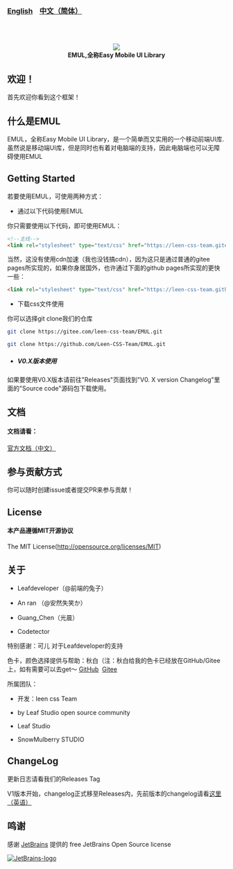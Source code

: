 ### <a href="README_en.md">English</a>&nbsp;&nbsp;&nbsp;&nbsp;<a href="README.md">中文（简体）</a>

<br /><br />

<p align="center">
   <img src="https://coding-pages-bucket-126277-7922605-6465-394446-1304367309.cos-website.ap-hongkong.myqcloud.com/EMUL-docs-img/logo.png">
   <br />
   <b>EMUL,全称Easy Mobile UI Library</b>
</p>

## 欢迎！

首先欢迎你看到这个框架！

## 什么是EMUL

EMUL，全称Easy Mobile UI Library，是一个简单而又实用的一个移动前端UI库.虽然说是移动端UI库，但是同时也有着对电脑端的支持，因此电脑端也可以无障碍使用EMUL

## Getting Started

若要使用EMUL，可使用两种方式：

- 通过以下代码使用EMUL

你只需要使用以下代码，即可使用EMUL：

```html
<!--主线-->
<link rel="stylesheet" type="text/css" href="https://leen-css-team.gitee.io/emul/dist/css/emul.min.css">
```

当然，这没有使用cdn加速（我也没钱搞cdn），因为这只是通过普通的gitee pages所实现的，如果你身居国外，也许通过下面的github pages所实现的更快一些：

```html
<link rel="stylesheet" type="text/css" href="https://leen-css-team.github.io/EMUL/dist/css/emul.min.css">
```

- 下载css文件使用

你可以选择git clone我们的仓库

```sh
git clone https://gitee.com/leen-css-team/EMUL.git
```

```sh
git clone https://github.com/Leen-CSS-Team/EMUL.git
```

- ##### V0.X版本使用

如果要使用V0.X版本请前往"Releases"页面找到"V0. X version Changelog"里面的"Source code"源码包下载使用。

## 文档

#### 文档请看：

<a href="https://leen-css-team.gitee.io/emul-docs/">官方文档（中文）</a>

## 参与贡献方式

你可以随时创建issue或者提交PR来参与贡献！

## License

#### 本产品遵循MIT开源协议

The MIT License(http://opensource.org/licenses/MIT)


## 关于

- Leafdeveloper（@前端的兔子）

- An ran （@安然失笑か）

- Guang_Chen（光晨）

- Codetector

特别感谢：可儿 对于Leafdeveloper的支持

色卡，颜色选择提供与帮助：秋白（注：秋白给我的色卡已经放在GitHub/Gitee上，如有需要可以去get～ <a href="https://github.com/leaf2006/qiu-bai-s-Color-Card">GitHub</a>&nbsp;&nbsp;<a href="https://gitee.com/leaf2006/qiu-bai-s-Color-Card">Gitee</a>

所属团队：

- 开发：leen css Team

- by Leaf Studio open source community

- Leaf Studio

- SnowMulberry STUDIO

## ChangeLog

更新日志请看我们的Releases Tag

V1版本开始，changelog正式移至Releases内，先前版本的changelog请看<a href="https://github.com/Leen-CSS-Team/EMUL/releases/tag/V0.X">这里（英语）</a>

## 鸣谢

感谢 [JetBrains](https://www.jetbrains.com/?from=real-url) 提供的 free JetBrains Open Source license

[![JetBrains-logo](https://i.loli.net/2020/10/03/E4h5FZmSfnGIgap.png)](https://www.jetbrains.com/?from=real-url)